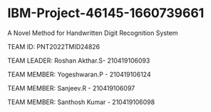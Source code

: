 # IBM-Project-46145-1660739661
A Novel Method for Handwritten Digit Recognition System

TEAM ID: PNT2022TMID24826

TEAM LEADER: Roshan Akthar.S- 210419106093

TEAM MEMBER: Yogeshwaran.P  - 210419106124

TEAM MEMBER: Sanjeev.R      - 210419106097

TEAM MEMBER: Santhosh Kumar - 210419106098
